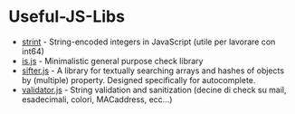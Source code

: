 # Useful-JS-Libs

* [strint](https://github.com/rauschma/strint) - String-encoded integers in JavaScript (utile per lavorare con int64)
* [is.js](https://github.com/pwnn/is.js) - Minimalistic general purpose check library
* [sifter.js](https://github.com/brianreavis/sifter.js) - A library for textually searching arrays and hashes of objects by (multiple) property. Designed specifically for autocomplete.
* [validator.js](https://github.com/chriso/validator.js) - String validation and sanitization (decine di check su mail, esadecimali, colori, MACaddress, ecc...)
